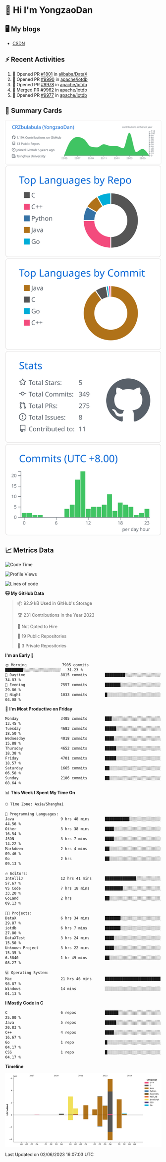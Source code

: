 # 👋 Hi I'm YongzaoDan

## 🖥 My blogs
  + [CSDN](https://blog.csdn.net/CRZbulabula?type=blog)

## ⚡ Recent Activities
<!--START_SECTION:activity-->
1. 💪 Opened PR [#1801](https://github.com/alibaba/DataX/pull/1801) in [alibaba/DataX](https://github.com/alibaba/DataX)
2. 💪 Opened PR [#9990](https://github.com/apache/iotdb/pull/9990) in [apache/iotdb](https://github.com/apache/iotdb)
3. 💪 Opened PR [#9978](https://github.com/apache/iotdb/pull/9978) in [apache/iotdb](https://github.com/apache/iotdb)
4. 🎉 Merged PR [#9962](https://github.com/apache/iotdb/pull/9962) in [apache/iotdb](https://github.com/apache/iotdb)
5. 💪 Opened PR [#9977](https://github.com/apache/iotdb/pull/9977) in [apache/iotdb](https://github.com/apache/iotdb)
<!--END_SECTION:activity-->

## 🎑 Summary Cards

[![](https://raw.githubusercontent.com/CRZbulabula/CRZbulabula/main/profile-summary-card-output/github/0-profile-details.svg)](https://github.com/vn7n24fzkq/github-profile-summary-cards)
[![](https://raw.githubusercontent.com/CRZbulabula/CRZbulabula/main/profile-summary-card-output/github/1-repos-per-language.svg)](https://github.com/vn7n24fzkq/github-profile-summary-cards) [![](https://raw.githubusercontent.com/CRZbulabula/CRZbulabula/main/profile-summary-card-output/github/2-most-commit-language.svg)](https://github.com/vn7n24fzkq/github-profile-summary-cards)
[![](https://raw.githubusercontent.com/CRZbulabula/CRZbulabula/main/profile-summary-card-output/github/3-stats.svg)](https://github.com/vn7n24fzkq/github-profile-summary-cards) [![](https://raw.githubusercontent.com/CRZbulabula/CRZbulabula/main/profile-summary-card-output/github/4-productive-time.svg)](https://github.com/vn7n24fzkq/github-profile-summary-cards)

## 📈 Metrics Data

<!--START_SECTION:waka-->
![Code Time](http://img.shields.io/badge/Code%20Time-176%20hrs%2016%20mins-blue)

![Profile Views](http://img.shields.io/badge/Profile%20Views-0-blue)

![Lines of code](https://img.shields.io/badge/From%20Hello%20World%20I%27ve%20Written-19.8%20million%20lines%20of%20code-blue)

**🐱 My GitHub Data** 

> 📦 92.9 kB Used in GitHub's Storage 
 > 
> 🏆 231 Contributions in the Year 2023
 > 
> 🚫 Not Opted to Hire
 > 
> 📜 19 Public Repositories 
 > 
> 🔑 3 Private Repositories 
 > 
**I'm an Early 🐤** 

```text
🌞 Morning                7905 commits        ████████░░░░░░░░░░░░░░░░░   31.23 % 
🌆 Daytime                8815 commits        █████████░░░░░░░░░░░░░░░░   34.83 % 
🌃 Evening                7557 commits        ███████░░░░░░░░░░░░░░░░░░   29.86 % 
🌙 Night                  1033 commits        █░░░░░░░░░░░░░░░░░░░░░░░░   04.08 % 
```
📅 **I'm Most Productive on Friday** 

```text
Monday                   3405 commits        ███░░░░░░░░░░░░░░░░░░░░░░   13.45 % 
Tuesday                  4683 commits        █████░░░░░░░░░░░░░░░░░░░░   18.50 % 
Wednesday                4018 commits        ████░░░░░░░░░░░░░░░░░░░░░   15.88 % 
Thursday                 4652 commits        █████░░░░░░░░░░░░░░░░░░░░   18.38 % 
Friday                   4701 commits        █████░░░░░░░░░░░░░░░░░░░░   18.57 % 
Saturday                 1665 commits        ██░░░░░░░░░░░░░░░░░░░░░░░   06.58 % 
Sunday                   2186 commits        ██░░░░░░░░░░░░░░░░░░░░░░░   08.64 % 
```


📊 **This Week I Spent My Time On** 

```text
🕑︎ Time Zone: Asia/Shanghai

💬 Programming Languages: 
Java                     9 hrs 48 mins       ███████████░░░░░░░░░░░░░░   44.56 % 
Other                    3 hrs 38 mins       ████░░░░░░░░░░░░░░░░░░░░░   16.54 % 
JSON                     3 hrs 7 mins        ████░░░░░░░░░░░░░░░░░░░░░   14.22 % 
Markdown                 2 hrs 4 mins        ██░░░░░░░░░░░░░░░░░░░░░░░   09.46 % 
Go                       2 hrs               ██░░░░░░░░░░░░░░░░░░░░░░░   09.13 % 

🔥 Editors: 
IntelliJ                 12 hrs 41 mins      ██████████████░░░░░░░░░░░   57.67 % 
VS Code                  7 hrs 18 mins       ████████░░░░░░░░░░░░░░░░░   33.20 % 
GoLand                   2 hrs               ██░░░░░░░░░░░░░░░░░░░░░░░   09.13 % 

🐱‍💻 Projects: 
DataX                    6 hrs 34 mins       ███████░░░░░░░░░░░░░░░░░░   29.87 % 
iotdb                    6 hrs 7 mins        ███████░░░░░░░░░░░░░░░░░░   27.80 % 
DataXTest                3 hrs 24 mins       ████░░░░░░░░░░░░░░░░░░░░░   15.50 % 
Unknown Project          3 hrs 22 mins       ████░░░░░░░░░░░░░░░░░░░░░   15.35 % 
6.5840                   1 hr 49 mins        ██░░░░░░░░░░░░░░░░░░░░░░░   08.27 % 

💻 Operating System: 
Mac                      21 hrs 46 mins      █████████████████████████   98.87 % 
Windows                  14 mins             ░░░░░░░░░░░░░░░░░░░░░░░░░   01.13 % 
```

**I Mostly Code in C** 

```text
C                        6 repos             ██████░░░░░░░░░░░░░░░░░░░   25.00 % 
Java                     5 repos             █████░░░░░░░░░░░░░░░░░░░░   20.83 % 
C++                      4 repos             ████░░░░░░░░░░░░░░░░░░░░░   16.67 % 
Go                       1 repo              █░░░░░░░░░░░░░░░░░░░░░░░░   04.17 % 
CSS                      1 repo              █░░░░░░░░░░░░░░░░░░░░░░░░   04.17 % 
```



**Timeline**

![Lines of Code chart](https://raw.githubusercontent.com/CRZbulabula/CRZbulabula/main/assets/bar_graph.png)


 Last Updated on 02/06/2023 16:07:03 UTC
<!--END_SECTION:waka-->

